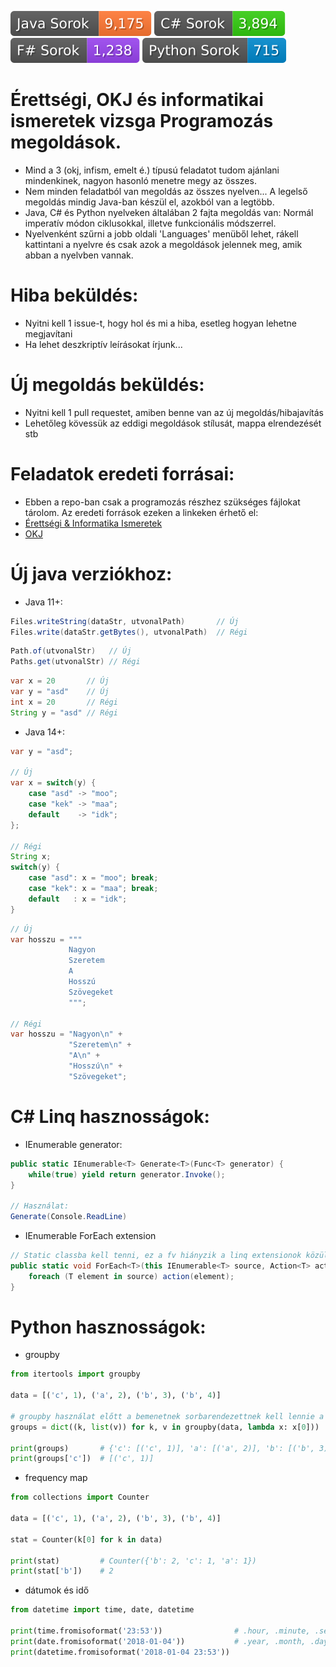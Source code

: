[![Java](https://raw.githubusercontent.com/Degubi/Feladatok/badges/java.svg)](https://github.com/Degubi/Feladatok/search?l=java)
[![C#](https://raw.githubusercontent.com/Degubi/Feladatok/badges/cs.svg)](https://github.com/Degubi/Feladatok/search?l=C%23)
[![F#](https://raw.githubusercontent.com/Degubi/Feladatok/badges/fs.svg)](https://github.com/Degubi/Feladatok/search?l=F%23)
[![Python](https://raw.githubusercontent.com/Degubi/Feladatok/badges/py.svg)](https://github.com/Degubi/Feladatok/search?l=Python)

# Érettségi, OKJ és informatikai ismeretek vizsga Programozás megoldások.

- Mind a 3 (okj, infism, emelt é.) típusú feladatot tudom ajánlani mindenkinek, nagyon hasonló menetre megy az összes.
- Nem minden feladatból van megoldás az összes nyelven... A legelső megoldás mindig Java-ban készül el, azokból van a legtöbb.
- Java, C# és Python nyelveken általában 2 fajta megoldás van: Normál imperatív módon ciklusokkal, illetve funkcionális módszerrel.
- Nyelvenként szűrni a jobb oldali 'Languages' menüből lehet, rákell kattintani a nyelvre és csak azok a megoldások jelennek meg, amik abban a nyelvben vannak.

# Hiba beküldés:
- Nyitni kell 1 issue-t, hogy hol és mi a hiba, esetleg hogyan lehetne megjavítani
- Ha lehet deszkriptív leírásokat írjunk...

# Új megoldás beküldés:
- Nyitni kell 1 pull requestet, amiben benne van az új megoldás/hibajavítás
- Lehetőleg kövessük az eddigi megoldások stílusát, mappa elrendezését stb

# Feladatok eredeti forrásai:
- Ebben a repo-ban csak a programozás részhez szükséges fájlokat tárolom. Az eredeti források ezeken a linkeken érhető el:
- [Érettségi & Informatika Ismeretek](https://www.oktatas.hu/kozneveles/erettsegi/feladatsorok)
- [OKJ](http://infojegyzet.hu/vizsgafeladatok/)

# Új java verziókhoz:
- Java 11+:

```java
Files.writeString(dataStr, utvonalPath)       // Új
Files.write(dataStr.getBytes(), utvonalPath)  // Régi
```

```java
Path.of(utvonalStr)   // Új
Paths.get(utvonalStr) // Régi
```

```java
var x = 20       // Új
var y = "asd"    // Új
int x = 20       // Régi
String y = "asd" // Régi
```

- Java 14+:

```java
var y = "asd";

// Új
var x = switch(y) {
    case "asd" -> "moo";
    case "kek" -> "maa";
    default    -> "idk";
};

// Régi
String x;
switch(y) {
    case "asd": x = "moo"; break;
    case "kek": x = "maa"; break;
    default   : x = "idk";
}
```

```java
// Új
var hosszu = """
             Nagyon
             Szeretem
             A
             Hosszú
             Szövegeket
             """;

// Régi
var hosszu = "Nagyon\n" +
             "Szeretem\n" +
             "A\n" +
             "Hosszú\n" +
             "Szövegeket";
```

# C# Linq hasznosságok:
- IEnumerable generator:

```csharp
public static IEnumerable<T> Generate<T>(Func<T> generator) {
    while(true) yield return generator.Invoke();
}

// Használat:
Generate(Console.ReadLine)
```

- IEnumerable ForEach extension

```csharp
// Static classba kell tenni, ez a fv hiányzik a linq extensionok közül... -_-
public static void ForEach<T>(this IEnumerable<T> source, Action<T> action) {
    foreach (T element in source) action(element);
}
```

# Python hasznosságok:
- groupby

```python
from itertools import groupby

data = [('c', 1), ('a', 2), ('b', 3), ('b', 4)]

# groupby használat előtt a bemenetnek sorbarendezettnek kell lennie a kulcs alapján
groups = dict((k, list(v)) for k, v in groupby(data, lambda x: x[0]))

print(groups)       # {'c': [('c', 1)], 'a': [('a', 2)], 'b': [('b', 3), ('b', 4)]}
print(groups['c'])  # [('c', 1)]
```

- frequency map

```python
from collections import Counter

data = [('c', 1), ('a', 2), ('b', 3), ('b', 4)]

stat = Counter(k[0] for k in data)

print(stat)         # Counter({'b': 2, 'c': 1, 'a': 1})
print(stat['b'])    # 2
```

- dátumok és idő

```python
from datetime import time, date, datetime

print(time.fromisoformat('23:53'))                # .hour, .minute, .second
print(date.fromisoformat('2018-01-04'))           # .year, .month, .day
print(datetime.fromisoformat('2018-01-04 23:53'))
```